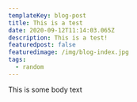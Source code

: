 ```yaml
---
templateKey: blog-post
title: This is a test
date: 2020-09-12T11:14:03.065Z
description: This is a test!
featuredpost: false
featuredimage: /img/blog-index.jpg
tags:
  - random
---
```

This is some body text